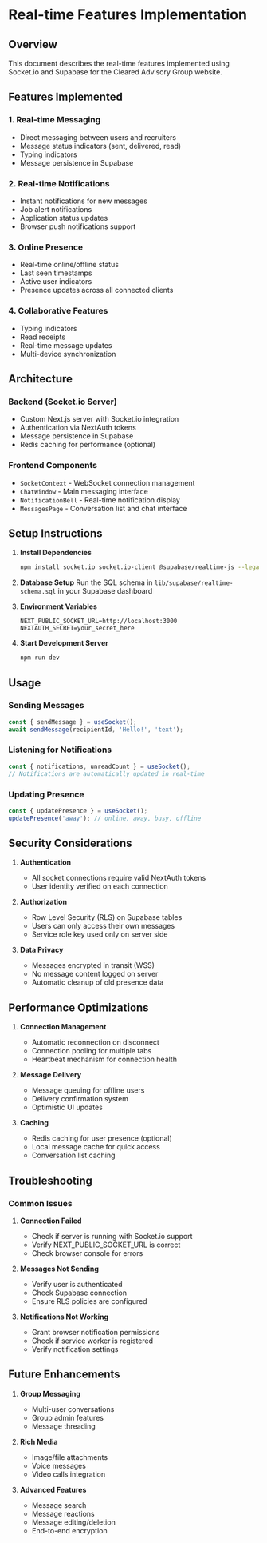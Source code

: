 # Real-time Features Implementation

## Overview
This document describes the real-time features implemented using Socket.io and Supabase for the Cleared Advisory Group website.

## Features Implemented

### 1. Real-time Messaging
- Direct messaging between users and recruiters
- Message status indicators (sent, delivered, read)
- Typing indicators
- Message persistence in Supabase

### 2. Real-time Notifications
- Instant notifications for new messages
- Job alert notifications
- Application status updates
- Browser push notifications support

### 3. Online Presence
- Real-time online/offline status
- Last seen timestamps
- Active user indicators
- Presence updates across all connected clients

### 4. Collaborative Features
- Typing indicators
- Read receipts
- Real-time message updates
- Multi-device synchronization

## Architecture

### Backend (Socket.io Server)
- Custom Next.js server with Socket.io integration
- Authentication via NextAuth tokens
- Message persistence in Supabase
- Redis caching for performance (optional)

### Frontend Components
- `SocketContext` - WebSocket connection management
- `ChatWindow` - Main messaging interface
- `NotificationBell` - Real-time notification display
- `MessagesPage` - Conversation list and chat interface

## Setup Instructions

1. **Install Dependencies**
   ```bash
   npm install socket.io socket.io-client @supabase/realtime-js --legacy-peer-deps
   ```

2. **Database Setup**
   Run the SQL schema in `lib/supabase/realtime-schema.sql` in your Supabase dashboard

3. **Environment Variables**
   ```env
   NEXT_PUBLIC_SOCKET_URL=http://localhost:3000
   NEXTAUTH_SECRET=your_secret_here
   ```

4. **Start Development Server**
   ```bash
   npm run dev
   ```

## Usage

### Sending Messages
```typescript
const { sendMessage } = useSocket();
await sendMessage(recipientId, 'Hello!', 'text');
```

### Listening for Notifications
```typescript
const { notifications, unreadCount } = useSocket();
// Notifications are automatically updated in real-time
```

### Updating Presence
```typescript
const { updatePresence } = useSocket();
updatePresence('away'); // online, away, busy, offline
```

## Security Considerations

1. **Authentication**
   - All socket connections require valid NextAuth tokens
   - User identity verified on each connection

2. **Authorization**
   - Row Level Security (RLS) on Supabase tables
   - Users can only access their own messages
   - Service role key used only on server side

3. **Data Privacy**
   - Messages encrypted in transit (WSS)
   - No message content logged on server
   - Automatic cleanup of old presence data

## Performance Optimizations

1. **Connection Management**
   - Automatic reconnection on disconnect
   - Connection pooling for multiple tabs
   - Heartbeat mechanism for connection health

2. **Message Delivery**
   - Message queuing for offline users
   - Delivery confirmation system
   - Optimistic UI updates

3. **Caching**
   - Redis caching for user presence (optional)
   - Local message cache for quick access
   - Conversation list caching

## Troubleshooting

### Common Issues

1. **Connection Failed**
   - Check if server is running with Socket.io support
   - Verify NEXT_PUBLIC_SOCKET_URL is correct
   - Check browser console for errors

2. **Messages Not Sending**
   - Verify user is authenticated
   - Check Supabase connection
   - Ensure RLS policies are configured

3. **Notifications Not Working**
   - Grant browser notification permissions
   - Check if service worker is registered
   - Verify notification settings

## Future Enhancements

1. **Group Messaging**
   - Multi-user conversations
   - Group admin features
   - Message threading

2. **Rich Media**
   - Image/file attachments
   - Voice messages
   - Video calls integration

3. **Advanced Features**
   - Message search
   - Message reactions
   - Message editing/deletion
   - End-to-end encryption